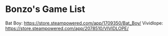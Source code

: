 # Bonzo's Game List
Bat Boy: https://store.steampowered.com/app/1709350/Bat_Boy/
Vividlope: https://store.steampowered.com/app/2078510/VIVIDLOPE/
